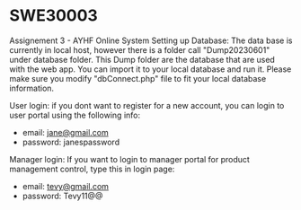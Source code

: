 # SWE30003
 Assignement 3 - AYHF Online System
Setting up Database:
The data base is currently in local host, however there is a folder call "Dump20230601" under database folder. This Dump folder are the database that are used with the web app. You can import it to your local database and run it. Please make sure you modify "dbConnect.php" file to fit your local database information.

User login: 
if you dont want to register for a new account, you can login to user portal using the following info:
- email: jane@gmail.com
- password: janespassword

Manager login:
If you want to login to manager portal for product management control, type this in login page:
- email: tevy@gmail.com
- password: Tevy11@$@$
